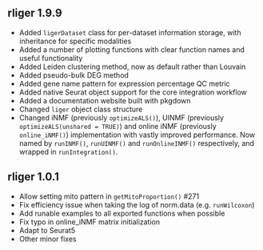 ## rliger 1.9.9

- Added `ligerDataset` class for per-dataset information storage, with inheritance for specific modalities
- Added a number of plotting functions with clear function names and useful functionality
- Added Leiden clustering method, now as default rather than Louvain
- Added pseudo-bulk DEG method
- Added gene name pattern for expression percentage QC metric
- Added native Seurat object support for the core integration workflow
- Added a documentation website built with pkgdown
- Changed `liger` object class structure
- Changed iNMF (previously `optimizeALS()`), UINMF (previously `optimizeALS(unshared = TRUE)`) and online iNMF (previously `online_iNMF()`) implementation with vastly improved performance.
Now named by `runINMF()`, `runUINMF()` and `runOnlineINMF()` respectively, and wrapped in 
`runIntegration()`.

## rliger 1.0.1

- Allow setting mito pattern in `getMitoProportion()` #271
- Fix efficiency issue when taking the log of norm.data (e.g. `runWilcoxon`)
- Add runable examples to all exported functions when possible
- Fix typo in online_iNMF matrix initialization
- Adapt to Seurat5
- Other minor fixes

